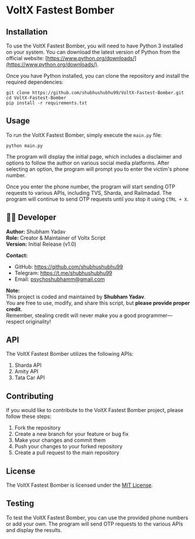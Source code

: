 # VoltX Fastest Bomber

## Installation

To use the VoltX Fastest Bomber, you will need to have Python 3 installed on your system. You can download the latest version of Python from the official website: [https://www.python.org/downloads/](https://www.python.org/downloads/).

Once you have Python installed, you can clone the repository and install the required dependencies:

```
git clone https://github.com/shubhushubhu99/VoltX-Fastest-Bomber.git
cd VoltX-Fastest-Bomber
pip install -r requirements.txt
```

## Usage

To run the VoltX Fastest Bomber, simply execute the `main.py` file:

```
python main.py
```

The program will display the initial page, which includes a disclaimer and options to follow the author on various social media platforms. After selecting an option, the program will prompt you to enter the victim's phone number.

Once you enter the phone number, the program will start sending OTP requests to various APIs, including TVS, Sharda, and Railmadad. The program will continue to send OTP requests until you stop it using `CTRL + X`.

## 👨‍💻 Developer

**Author:** Shubham Yadav  
**Role:** Creator & Maintainer of Voltx Script  
**Version:** Initial Release (v1.0)  

**Contact:**  
- GitHub: https://github.com/shubhushubhu99  
- Telegram: https://t.me/shubhushubhu99 
- Email: psychoshubhamm@gmail.com

**Note:**  
This project is coded and maintained by **Shubham Yadav**.  
You are free to use, modify, and share this script, but **please provide proper credit**.  
Remember, stealing credit will never make you a good programmer—respect originality!  

## API

The VoltX Fastest Bomber utilizes the following APIs:

1. Sharda API
2. Amity API
3. Tata Car API


## Contributing

If you would like to contribute to the VoltX Fastest Bomber project, please follow these steps:

1. Fork the repository
2. Create a new branch for your feature or bug fix
3. Make your changes and commit them
4. Push your changes to your forked repository
5. Create a pull request to the main repository

## License

The VoltX Fastest Bomber is licensed under the [MIT License](LICENSE).

## Testing

To test the VoltX Fastest Bomber, you can use the provided phone numbers or add your own. The program will send OTP requests to the various APIs and display the results.

